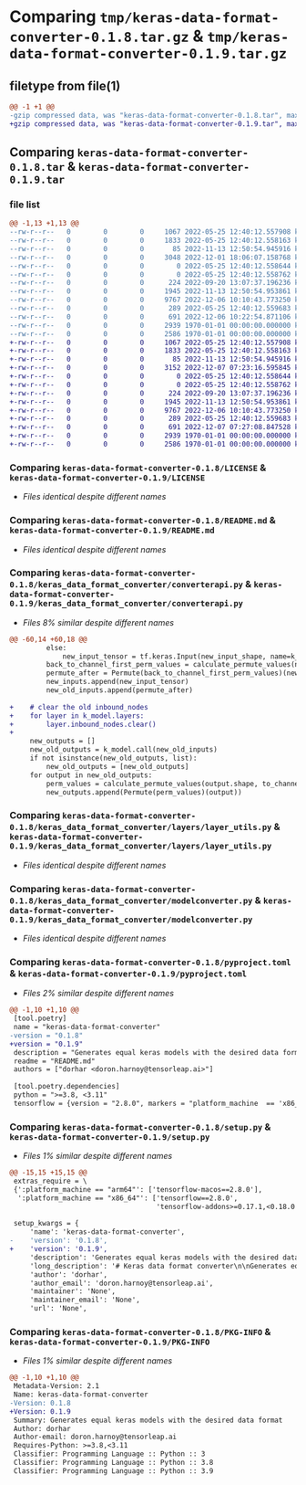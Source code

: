 # Comparing `tmp/keras-data-format-converter-0.1.8.tar.gz` & `tmp/keras-data-format-converter-0.1.9.tar.gz`

## filetype from file(1)

```diff
@@ -1 +1 @@
-gzip compressed data, was "keras-data-format-converter-0.1.8.tar", max compression
+gzip compressed data, was "keras-data-format-converter-0.1.9.tar", max compression
```

## Comparing `keras-data-format-converter-0.1.8.tar` & `keras-data-format-converter-0.1.9.tar`

### file list

```diff
@@ -1,13 +1,13 @@
--rw-r--r--   0        0        0     1067 2022-05-25 12:40:12.557908 keras-data-format-converter-0.1.8/LICENSE
--rw-r--r--   0        0        0     1833 2022-05-25 12:40:12.558163 keras-data-format-converter-0.1.8/README.md
--rw-r--r--   0        0        0       85 2022-11-13 12:50:54.945916 keras-data-format-converter-0.1.8/keras_data_format_converter/__init__.py
--rw-r--r--   0        0        0     3048 2022-12-01 18:06:07.158768 keras-data-format-converter-0.1.8/keras_data_format_converter/converterapi.py
--rw-r--r--   0        0        0        0 2022-05-25 12:40:12.558644 keras-data-format-converter-0.1.8/keras_data_format_converter/layers/__init__.py
--rw-r--r--   0        0        0        0 2022-05-25 12:40:12.558762 keras-data-format-converter-0.1.8/keras_data_format_converter/layers/confighandlers/__init__.py
--rw-r--r--   0        0        0      224 2022-09-20 13:07:37.196236 keras-data-format-converter-0.1.8/keras_data_format_converter/layers/confighandlers/dataformat.py
--rw-r--r--   0        0        0     1945 2022-11-13 12:50:54.953861 keras-data-format-converter-0.1.8/keras_data_format_converter/layers/layer_utils.py
--rw-r--r--   0        0        0     9767 2022-12-06 10:10:43.773250 keras-data-format-converter-0.1.8/keras_data_format_converter/modelconverter.py
--rw-r--r--   0        0        0      289 2022-05-25 12:40:12.559683 keras-data-format-converter-0.1.8/keras_data_format_converter/utils.py
--rw-r--r--   0        0        0      691 2022-12-06 10:22:54.871106 keras-data-format-converter-0.1.8/pyproject.toml
--rw-r--r--   0        0        0     2939 1970-01-01 00:00:00.000000 keras-data-format-converter-0.1.8/setup.py
--rw-r--r--   0        0        0     2586 1970-01-01 00:00:00.000000 keras-data-format-converter-0.1.8/PKG-INFO
+-rw-r--r--   0        0        0     1067 2022-05-25 12:40:12.557908 keras-data-format-converter-0.1.9/LICENSE
+-rw-r--r--   0        0        0     1833 2022-05-25 12:40:12.558163 keras-data-format-converter-0.1.9/README.md
+-rw-r--r--   0        0        0       85 2022-11-13 12:50:54.945916 keras-data-format-converter-0.1.9/keras_data_format_converter/__init__.py
+-rw-r--r--   0        0        0     3152 2022-12-07 07:23:16.595845 keras-data-format-converter-0.1.9/keras_data_format_converter/converterapi.py
+-rw-r--r--   0        0        0        0 2022-05-25 12:40:12.558644 keras-data-format-converter-0.1.9/keras_data_format_converter/layers/__init__.py
+-rw-r--r--   0        0        0        0 2022-05-25 12:40:12.558762 keras-data-format-converter-0.1.9/keras_data_format_converter/layers/confighandlers/__init__.py
+-rw-r--r--   0        0        0      224 2022-09-20 13:07:37.196236 keras-data-format-converter-0.1.9/keras_data_format_converter/layers/confighandlers/dataformat.py
+-rw-r--r--   0        0        0     1945 2022-11-13 12:50:54.953861 keras-data-format-converter-0.1.9/keras_data_format_converter/layers/layer_utils.py
+-rw-r--r--   0        0        0     9767 2022-12-06 10:10:43.773250 keras-data-format-converter-0.1.9/keras_data_format_converter/modelconverter.py
+-rw-r--r--   0        0        0      289 2022-05-25 12:40:12.559683 keras-data-format-converter-0.1.9/keras_data_format_converter/utils.py
+-rw-r--r--   0        0        0      691 2022-12-07 07:27:08.847528 keras-data-format-converter-0.1.9/pyproject.toml
+-rw-r--r--   0        0        0     2939 1970-01-01 00:00:00.000000 keras-data-format-converter-0.1.9/setup.py
+-rw-r--r--   0        0        0     2586 1970-01-01 00:00:00.000000 keras-data-format-converter-0.1.9/PKG-INFO
```

### Comparing `keras-data-format-converter-0.1.8/LICENSE` & `keras-data-format-converter-0.1.9/LICENSE`

 * *Files identical despite different names*

### Comparing `keras-data-format-converter-0.1.8/README.md` & `keras-data-format-converter-0.1.9/README.md`

 * *Files identical despite different names*

### Comparing `keras-data-format-converter-0.1.8/keras_data_format_converter/converterapi.py` & `keras-data-format-converter-0.1.9/keras_data_format_converter/converterapi.py`

 * *Files 8% similar despite different names*

```diff
@@ -60,14 +60,18 @@
         else:
             new_input_tensor = tf.keras.Input(new_input_shape, name=k_input.name, batch_size=k_input.shape[0])
         back_to_channel_first_perm_values = calculate_permute_values(new_input_tensor.shape, to_channel_first=True)
         permute_after = Permute(back_to_channel_first_perm_values)(new_input_tensor)
         new_inputs.append(new_input_tensor)
         new_old_inputs.append(permute_after)
 
+    # clear the old inbound_nodes
+    for layer in k_model.layers:
+        layer.inbound_nodes.clear()
+
     new_outputs = []
     new_old_outputs = k_model.call(new_old_inputs)
     if not isinstance(new_old_outputs, list):
         new_old_outputs = [new_old_outputs]
     for output in new_old_outputs:
         perm_values = calculate_permute_values(output.shape, to_channel_first=False)
         new_outputs.append(Permute(perm_values)(output))
```

### Comparing `keras-data-format-converter-0.1.8/keras_data_format_converter/layers/layer_utils.py` & `keras-data-format-converter-0.1.9/keras_data_format_converter/layers/layer_utils.py`

 * *Files identical despite different names*

### Comparing `keras-data-format-converter-0.1.8/keras_data_format_converter/modelconverter.py` & `keras-data-format-converter-0.1.9/keras_data_format_converter/modelconverter.py`

 * *Files identical despite different names*

### Comparing `keras-data-format-converter-0.1.8/pyproject.toml` & `keras-data-format-converter-0.1.9/pyproject.toml`

 * *Files 2% similar despite different names*

```diff
@@ -1,10 +1,10 @@
 [tool.poetry]
 name = "keras-data-format-converter"
-version = "0.1.8"
+version = "0.1.9"
 description = "Generates equal keras models with the desired data format"
 readme = "README.md"
 authors = ["dorhar <doron.harnoy@tensorleap.ai>"]
 
 [tool.poetry.dependencies]
 python = ">=3.8, <3.11"
 tensorflow = {version = "2.8.0", markers = "platform_machine  == 'x86_64'"}
```

### Comparing `keras-data-format-converter-0.1.8/setup.py` & `keras-data-format-converter-0.1.9/setup.py`

 * *Files 1% similar despite different names*

```diff
@@ -15,15 +15,15 @@
 extras_require = \
 {':platform_machine == "arm64"': ['tensorflow-macos==2.8.0'],
  ':platform_machine == "x86_64"': ['tensorflow==2.8.0',
                                    'tensorflow-addons>=0.17.1,<0.18.0']}
 
 setup_kwargs = {
     'name': 'keras-data-format-converter',
-    'version': '0.1.8',
+    'version': '0.1.9',
     'description': 'Generates equal keras models with the desired data format',
     'long_description': '# Keras data format converter\n\nGenerates equal keras models with the desired data format  \n\n\n## Requirements\ntensorflow >= 2.0\n\n\n## API\n`convert_channels_first_to_last(model: keras.Model, inputs_to_transpose: List[str] = None, verbose: bool = False) -> keras.Model`\n\n`convert_channels_last_to_first(model: tf.keras.Model, inputs_to_transpose: List[str] = None, verbose: bool = False) \\\n        -> tf.keras.Model`\n\n`model`: Keras model to convert\n\n`inputs_to_transpose`: list of input names that need to be transposed due tothe data foramt changing  \n\n`verbose`: detailed output\n\n## Getting started\n\n```python\nfrom tensorflow import keras\nfrom keras_data_format_converter import convert_channels_last_to_first\n\n# Load Keras model\nkeras_model = keras.models.load_model("my_image_model")\n\n# Call the converter (image_input is an input that needs to be transposed, can be different for your model)\nconverted_model = convert_channels_last_to_first(keras_model, ["image_input"])\n```\n\n## Supported Layers with Special handling\n- [X] Normalization layers\n- [x] Permute\n- [x] Reshape\n- [x] Concatenate\n- [ ] Dot\n- [ ] MultiHeadAttention\n- [ ] TFOpLambda (Inserted by the Functional API construction whenever users call\n  a supported TF symbol on KerasTensors, see [here](https://github.com/tensorflow/tensorflow/blob/master/tensorflow/python/keras/layers/core.py#L1284) at Tensorflow repo for more info)\n\n## Unsupported Layers due to lack of data_format property\n- Cropping1D\n- Upsampling1D\n- Zeropadding1D\n- All layers in tensorflow.keras.preprocessing\n\n## How to deploy\n- Create a new release version on GitHub\n- Update parameters in setup.py (usually `version` and `download_url`)\n- Run `python setup.py sdist` in root directory\n- Run `pip install twine`\n- Run `twine upload dist/*`\n \n\n\n## License\nThis software is covered by MIT License.\n',
     'author': 'dorhar',
     'author_email': 'doron.harnoy@tensorleap.ai',
     'maintainer': 'None',
     'maintainer_email': 'None',
     'url': 'None',
```

### Comparing `keras-data-format-converter-0.1.8/PKG-INFO` & `keras-data-format-converter-0.1.9/PKG-INFO`

 * *Files 1% similar despite different names*

```diff
@@ -1,10 +1,10 @@
 Metadata-Version: 2.1
 Name: keras-data-format-converter
-Version: 0.1.8
+Version: 0.1.9
 Summary: Generates equal keras models with the desired data format
 Author: dorhar
 Author-email: doron.harnoy@tensorleap.ai
 Requires-Python: >=3.8,<3.11
 Classifier: Programming Language :: Python :: 3
 Classifier: Programming Language :: Python :: 3.8
 Classifier: Programming Language :: Python :: 3.9
```


